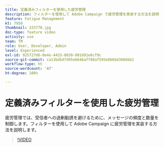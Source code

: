 ```yaml
---
title: 定義済みフィルターを使用した疲労管理
description: フィルターを使用して Adobe Campaign で疲労管理を実装する方法を説明します。
feature: Fatigue Management
kt: 7958
thumbnail: 333778.jpg
doc-type: feature video
activity: use
team: TM
role: User, Developer, Admin
level: Experienced
exl-id: 925727d6-0e4e-4433-8830-001d91e6cf9c
source-git-commit: ca13bdbd7d95e6646aff88af595e866bd3666bb2
workflow-type: ht
source-wordcount: '47'
ht-degree: 100%

---
```


# 定義済みフィルターを使用した疲労管理

疲労管理では、受信者への過剰勧誘を避けるために、メッセージの頻度と数量を制御します。フィルターを使用して Adobe Campaign に疲労管理を実装する方法を説明します。

>[!VIDEO](https://video.tv.adobe.com/v/333778?quality=12)
